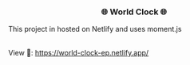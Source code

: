 
<h3 align="center">🌐 World Clock 🌐</h3>
This project in hosted on Netlify and uses moment.js <br /> <br /> 

View 🔗: https://world-clock-ep.netlify.app/
